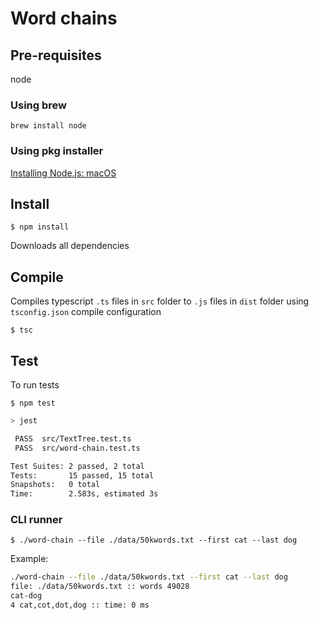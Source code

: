 # Word chains

## Pre-requisites

node

### Using brew

`brew install node`

### Using pkg installer

[Installing Node.js: macOS](https://nodesource.com/blog/installing-nodejs-tutorial-mac-os-x/)

## Install

`$ npm install`

Downloads all dependencies

## Compile

Compiles typescript `.ts` files in `src` folder to `.js` files in `dist` folder using `tsconfig.json` compile configuration

`$ tsc`

## Test

To run tests

`$ npm test`

```bash
> jest

 PASS  src/TextTree.test.ts
 PASS  src/word-chain.test.ts

Test Suites: 2 passed, 2 total
Tests:       15 passed, 15 total
Snapshots:   0 total
Time:        2.583s, estimated 3s
```

### CLI runner

`$ ./word-chain --file ./data/50kwords.txt --first cat --last dog`

Example:

```bash
./word-chain --file ./data/50kwords.txt --first cat --last dog
file: ./data/50kwords.txt :: words 49028
cat-dog
4 cat,cot,dot,dog :: time: 0 ms
```
